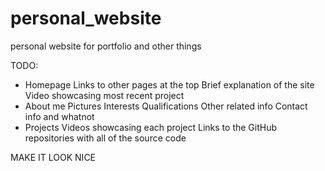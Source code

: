 # personal_website
personal website for portfolio and other things


TODO: 

- Homepage
    Links to other pages at the top
    Brief explanation of the site
    Video showcasing most recent project
- About me
    Pictures
    Interests
    Qualifications
    Other related info
    Contact info and whatnot
- Projects
    Videos showcasing each project
    Links to the GitHub repositories with all of the source code

MAKE IT LOOK NICE